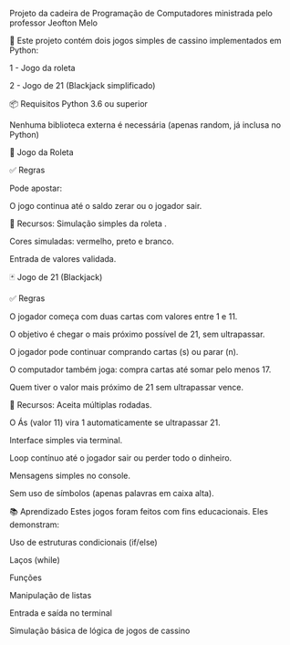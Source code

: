 Projeto da cadeira de Programação de Computadores ministrada pelo professor Jeofton Melo


🎲 Este projeto contém dois jogos simples de cassino implementados em Python:

1 - Jogo da roleta

2 - Jogo de 21 (Blackjack simplificado)

📦 Requisitos
Python 3.6 ou superior

Nenhuma biblioteca externa é necessária (apenas random, já inclusa no Python)

🎡 Jogo da Roleta

✅ Regras

Pode apostar:


O jogo continua até o saldo zerar ou o jogador sair.

📌 Recursos:
Simulação simples da roleta .

Cores simuladas: vermelho, preto e branco.

Entrada de valores validada.

🃏 Jogo de 21 (Blackjack)

✅ Regras

O jogador começa com duas cartas com valores entre 1 e 11.

O objetivo é chegar o mais próximo possível de 21, sem ultrapassar.

O jogador pode continuar comprando cartas (s) ou parar (n).

O computador também joga: compra cartas até somar pelo menos 17.

Quem tiver o valor mais próximo de 21 sem ultrapassar vence.

📌 Recursos:
Aceita múltiplas rodadas.

O Ás (valor 11) vira 1 automaticamente se ultrapassar 21.

Interface simples via terminal.

Loop contínuo até o jogador sair ou perder todo o dinheiro.

Mensagens simples no console.

Sem uso de símbolos (apenas palavras em caixa alta).



📚 Aprendizado
Estes jogos foram feitos com fins educacionais. Eles demonstram:

Uso de estruturas condicionais (if/else)

Laços (while)

Funções

Manipulação de listas

Entrada e saída no terminal

Simulação básica de lógica de jogos de cassino

